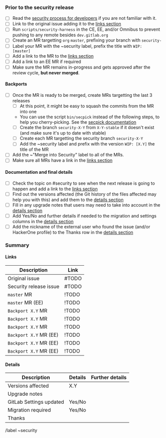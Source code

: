 <!--
# Read me first!

Create this issue under https://dev.gitlab.org/gitlab/gitlabhq

Set the title to: `[Security] Description of the original issue`
-->

### Prior to the security release

- [ ] Read the [security process for developers] if you are not familiar with it.
- [ ] Link to the original issue adding it to the [links section](#links)
- [ ] Run `scripts/security-harness` in the CE, EE, and/or Omnibus to prevent pushing to any remote besides `dev.gitlab.org`
- [ ] Create an MR targetting `org` `master`, prefixing your branch with `security-`
- [ ] Label your MR with the ~security label, prefix the title with `WIP: [master]`
- [ ] Add a link to the MR to the [links section](#links)
- [ ] Add a link to an EE MR if required
- [ ] Make sure the MR remains in-progress and gets approved after the review cycle, **but never merged**.

#### Backports

- [ ] Once the MR is ready to be merged, create MRs targetting the last 3 releases
    - [ ] At this point, it might be easy to squash the commits from the MR into one
    - You can use the script `bin/secpick` instead of the following steps, to help you cherry-picking. See the [secpick documentation]
    - [ ] Create the branch `security-X-Y` from `X-Y-stable` if it doesn't exist (and make sure it's up to date with stable)
    - [ ] Create each MR targetting the security branch `security-X-Y`
    - [ ] Add the ~security label and prefix with the version `WIP: [X.Y]` the title of the MR
- [ ] Add the ~"Merge into Security" label to all of the MRs.
- [ ] Make sure all MRs have a link in the [links section](#links)

[secpick documentation]: https://gitlab.com/gitlab-org/release/docs/blob/master/general/security/developer.md#secpick-script

#### Documentation and final details

- [ ] Check the topic on #security to see when the next release is going to happen and add a link to the [links section](#links)
- [ ] Find out the versions affected (the Git history of the files affected may help you with this) and add them to the [details section](#details)
- [ ] Fill in any upgrade notes that users may need to take into account in the [details section](#details)
- [ ] Add Yes/No and further details if needed to the migration and settings columns in the [details section](#details)
- [ ] Add the nickname of the external user who found the issue (and/or HackerOne profile) to the Thanks row in the [details section](#details)

### Summary

#### Links

| Description | Link |
| -------- | -------- |
| Original issue   | #TODO  |
| Security release issue   | #TODO  |
| `master` MR | !TODO   |
| `master` MR (EE) | !TODO   |
| `Backport X.Y` MR | !TODO   |
| `Backport X.Y` MR | !TODO   |
| `Backport X.Y` MR | !TODO   |
| `Backport X.Y` MR (EE) | !TODO   |
| `Backport X.Y` MR (EE) | !TODO   |
| `Backport X.Y` MR (EE) | !TODO   |

#### Details

| Description | Details | Further details|
| -------- | -------- | -------- |
| Versions affected | X.Y  | |
| Upgrade notes | | |
| GitLab Settings updated | Yes/No| |
| Migration required | Yes/No | |
| Thanks | | |

[security process for developers]: https://gitlab.com/gitlab-org/release/docs/blob/master/general/security/developer.md
[RM list]:  https://about.gitlab.com/release-managers/

/label ~security
